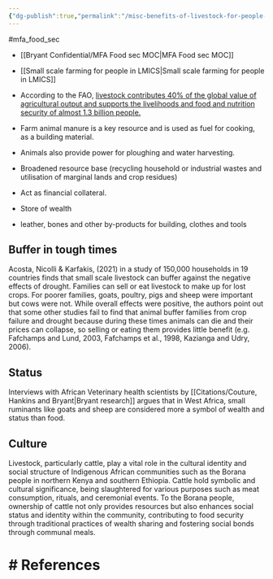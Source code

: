 ```yaml
---
{"dg-publish":true,"permalink":"/misc-benefits-of-livestock-for-people-in-lmics/","created":"2024-03-31T18:56:46.000+01:00","updated":"2025-09-29T00:20:01.404+01:00"}
---
```


#mfa_food_sec 

- [[Bryant Confidential/MFA Food sec MOC\|MFA Food sec MOC]]
- [[Small scale farming for people in LMICS\|Small scale farming for people in LMICS]]

- According to the FAO, [livestock contributes 40% of the global value of agricultural output and supports the livelihoods and food and nutrition security of almost 1.3 billion people.](http://www.fao.org/animal-production/en/)
- Farm animal manure is a key resource and is used as fuel for cooking, as a building material.
- Animals also provide power for ploughing and water harvesting. 
- Broadened resource base (recycling household or industrial wastes and utilisation of marginal lands and crop residues)
- Act as financial collateral.
- Store of wealth
- leather, bones and other by-products for building, clothes and tools
## Buffer in tough times
Acosta, Nicolli & Karfakis, (2021) in a study of 150,000 households in 19 countries finds that small scale livestock can buffer against the negative effects of drought. Families can sell or eat livestock to make up for lost crops. For poorer families, goats, poultry, pigs and sheep were important but cows were not. While overall effects were positive, the authors point out that some other studies fail to find that animal buffer families from crop failure and drought because during these times animals can die and their prices can collapse, so selling or eating them provides little benefit (e.g. Fafchamps and Lund, 2003, Fafchamps et al., 1998, Kazianga and Udry, 2006).

## Status 
Interviews with African Veterinary health scientists by [[Citations/Couture, Hankins and Bryant\|Bryant research]] argues that in West Africa, small ruminants like goats and sheep are considered more a symbol of wealth and status than food. 
## Culture 
Livestock, particularly cattle, play a vital role in the cultural identity and social structure of Indigenous African communities such as the Borana people in northern Kenya and southern Ethiopia. Cattle hold symbolic and cultural significance, being slaughtered for various purposes such as meat consumption, rituals, and ceremonial events. To the Borana people, ownership of cattle not only provides resources but also enhances social status and identity within the community, contributing to food security through traditional practices of wealth sharing and fostering social bonds through communal meals.
# # References
